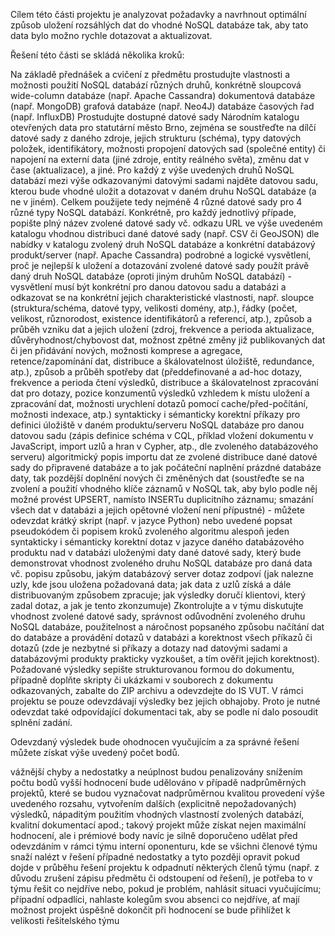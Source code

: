 Cílem této části projektu je analyzovat požadavky a navrhnout optimální způsob uložení rozsáhlých dat do vhodné NoSQL databáze tak, aby tato data bylo možno rychle dotazovat a aktualizovat.

Řešení této části se skládá několika kroků:

Na základě přednášek a cvičení z předmětu prostudujte vlastnosti a možnosti použití NoSQL databází různých druhů, konkrétně
sloupcová wide-column databáze (např. Apache Cassandra)
dokumentová databáze (např. MongoDB)
grafová databáze (např. Neo4J)
databáze časových řad (např. InfluxDB)
Prostudujte dostupné datové sady Národním katalogu otevřených data pro statutární město Brno, zejména se soustřeďte na dílčí datové sady z daného zdroje, jejich strukturu (schéma), typy datových položek, identifikátory, možnosti propojení datových sad (společné entity) či napojení na externí data (jiné zdroje, entity reálného světa), změnu dat v čase (aktualizace), a jiné.
Pro každý z výše uvedených druhů NoSQL databází mezi výše odkazovanými datovými sadami najděte datovou sadu, kterou bude vhodné uložit a dotazovat v daném druhu NoSQL databáze (a ne v jiném). Celkem použijete tedy nejméně 4 různé datové sady pro 4 různé typy NoSQL databází. Konkrétně, pro každý jednotlivý případe, popište
plný název zvolené datové sady vč. odkazu URL ve výše uvedeném katalogu
vhodnou distribuci dané datové sady (např. CSV či GeoJSON) dle nabídky v katalogu
zvolený druh NoSQL databáze a konkrétní databázový produkt/server (např. Apache Cassandra)
podrobné a logické vysvětlení, proč je nejlepší k uložení a dotazování zvolené datové sady použít právě daný druh NoSQL databáze (oproti jiným druhům NoSQL databází) - vysvětlení musí být konkrétní pro danou datovou sadu a databázi a odkazovat se na konkrétní jejich charakteristické vlastnosti, např. sloupce (struktura/schéma, datové typy, velikosti domény, atp.), řádky (počet, velikost, různorodost, existence identifikátorů a referencí, atp.), způsob a průběh vzniku dat a jejich uložení (zdroj, frekvence a perioda aktualizace, důvěryhodnost/chybovost dat, možnost zpětné změny již publikovaných dat či jen přidávání nových, možnosti komprese a agregace, retence/zapomínání dat, distribuce a škálovatelnost úložiště, redundance, atp.), způsob a průběh spotřeby dat (předdefinované a ad-hoc dotazy, frekvence a perioda čtení výsledků, distribuce a škálovatelnost zpracování dat pro dotazy, pozice konzumentů výsledků vzhledem k místu uložení a zpracování dat, možnosti urychlení dotazů pomocí cache/před-počítání, možnosti indexace, atp.)
syntakticky i sémanticky korektní příkazy pro definici úložiště v daném produktu/serveru NoSQL databáze pro danou datovou sadu (zápis definice schéma v CQL, příklad vložení dokumentu v JavaScript, import uzlů a hran v Cypher, atp., dle zvoleného databázového serveru)
algoritmický popis importu dat ze zvolené distribuce dané datové sady do připravené databáze a to jak počáteční naplnění prázdné databáze daty, tak pozdější doplnění nových či změněných dat (soustřeďte se na zvolení a použití vhodného klíče záznamů v NoSQL tak, aby bylo podle něj možné provést UPSERT, namísto INSERTu duplicitního záznamu; smazání všech dat v databázi a jejich opětovné vložení není přípustné) - můžete odevzdat krátký skript (např. v jazyce Python) nebo uvedené popsat pseudokódem či popisem kroků zvoleného algoritmu
alespoň jeden syntakticky i sémanticky korektní dotaz v jazyce daného databázového produktu nad v databázi uloženými daty dané datové sady, který bude demonstrovat vhodnost zvoleného druhu NoSQL databáze pro daná data vč. popisu způsobu, jakým databázový server dotaz zodpoví (jak nalezne uzly, kde jsou uložena požadovaná data; jak data z uzlů získá a dále distribuovaným způsobem zpracuje; jak výsledky doručí klientovi, který zadal dotaz, a jak je tento zkonzumuje)
Zkontrolujte a v týmu diskutujte vhodnost zvolené datové sady, správnost odůvodnění zvoleného druhu NoSQL databáze, použitelnost a náročnost popsaného způsobu načítání dat do databáze a provádění dotazů v databázi a korektnost všech příkazů či dotazů (zde je nezbytné si příkazy a dotazy nad datovými sadami a databázovými produkty prakticky vyzkoušet, a tím ověřit jejich korektnost).
Požadované výsledky sepište strukturovanou formou do dokumentu, případně doplňte skripty či ukázkami v souborech z dokumentu odkazovaných, zabalte do ZIP archivu a odevzdejte do IS VUT.
V rámci projektu se pouze odevzdávají výsledky bez jejich obhajoby. Proto je nutné odevzdat také odpovídající dokumentaci tak, aby se podle ní dalo posoudit splnění zadání.

Odevzdaný výsledek bude ohodnocen vyučujícím a za správné řešení můžete získat výše uvedený počet bodů.

vážnější chyby a nedostatky a neúplnost budou penalizovány snížením počtu bodů
vyšší hodnocení bude udělováno v případě nadprůměrných projektů, které se budou vyznačovat nadprůměrnou kvalitou provedení výše uvedeného rozsahu, vytvořením dalších (explicitně nepožadovaných) výsledků, nápaditým použitím vhodných vlastností zvolených databází, kvalitní dokumentací apod.; takový projekt může získat nejen maximální hodnocení, ale i prémiové body navíc
je silně doporučeno udělat před odevzdáním v rámci týmu interní oponenturu, kde se všichni členové týmu snaží nalézt v řešení případné nedostatky a tyto později opravit
pokud dojde v průběhu řešení projektu k odpadnutí některých členů týmu (např. z důvodu zrušení zápisu předmětu či odstoupení od řešení), je potřeba to v týmu řešit co nejdříve nebo, pokud je problém, nahlásit situaci vyučujícímu; případní odpadlíci, nahlaste kolegům svou absenci co nejdříve, ať mají možnost projekt úspěšně dokončit
při hodnocení se bude přihlížet k velikosti řešitelského týmu
